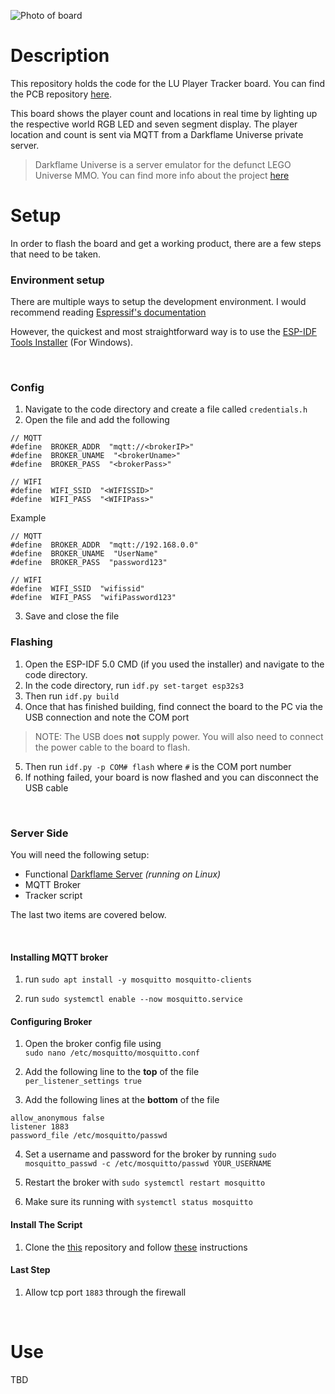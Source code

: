 
![Photo of board](https://i.imgur.com/III7pWA.jpg)
# Description
This repository holds the code for the LU Player Tracker board. You can find the PCB repository [here](https://github.com/HailStorm32/LU-Player-Tracker-PCB). 

This board shows the player count and locations in real time by lighting up the respective world RGB LED and seven segment display. The player location and count is sent via MQTT from a Darkflame Universe private server. 

> Darkflame Universe is a server emulator for the defunct LEGO Universe MMO. You can find more info about the project [here](https://github.com/DarkflameUniverse/DarkflameServer)


# Setup
In order to flash the board and get a working product, there are a few steps that need to be taken.
<br>

### Environment setup
There are multiple ways to setup the development environment. I would recommend reading [Espressif's documentation](https://docs.espressif.com/projects/esp-idf/en/v5.0/esp32s3/get-started/index.html#manual-installation) 

However, the quickest and most straightforward way is to use the [ESP-IDF Tools Installer](https://docs.espressif.com/projects/esp-idf/en/v5.0/esp32s3/get-started/windows-setup.html#esp-idf-tools-installer) (For Windows). 

<br>

### Config

 1. Navigate to the code directory and create a file called `credentials.h`
 2. Open the file and add the following
 
```
// MQTT
#define  BROKER_ADDR  "mqtt://<brokerIP>"
#define  BROKER_UNAME  "<brokerUname>"
#define  BROKER_PASS  "<brokerPass>"

// WIFI
#define  WIFI_SSID  "<WIFISSID>"
#define  WIFI_PASS  "<WIFIPass>"
```
Example
```
// MQTT
#define  BROKER_ADDR  "mqtt://192.168.0.0"
#define  BROKER_UNAME  "UserName"
#define  BROKER_PASS  "password123"

// WIFI
#define  WIFI_SSID  "wifissid"
#define  WIFI_PASS  "wifiPassword123"
```
3. Save and close the file

### Flashing

 1. Open the ESP-IDF 5.0 CMD (if you used the installer) and navigate to the code directory.
 2. In the code directory, run `idf.py set-target esp32s3`
 3. Then run `idf.py build`
 4. Once that has finished building, find connect the board to the PC via the USB connection and note the COM port
 

> NOTE: The USB does **not** supply power. You will also need to connect the power cable to the board to flash.
5. Then run `idf.py -p COM# flash` where `#` is the COM port number
6. If nothing failed, your board is now flashed and you can disconnect the USB cable

<br>

### Server Side
You will need the following setup:

 - Functional [Darkflame Server](https://github.com/DarkflameUniverse/DarkflameServer) *(running on Linux)*
 - MQTT Broker
 - Tracker script

The last two items are covered below.

 <br>
  
#### Installing MQTT broker

1. run `sudo apt install -y mosquitto mosquitto-clients`  
  
2. run `sudo systemctl enable --now mosquitto.service`  
  

#### Configuring Broker 

1. Open the broker config file using  
`sudo nano /etc/mosquitto/mosquitto.conf`  
  
2. Add the following line to the **top** of the file  
`per_listener_settings true`  
  
3. Add the following lines at the **bottom** of the file  

```  
allow_anonymous false  
listener 1883  
password_file /etc/mosquitto/passwd  
```  
  

4. Set a username and password for the broker by running 
`sudo mosquitto_passwd -c /etc/mosquitto/passwd YOUR_USERNAME` 
  
5.  Restart the broker with `sudo systemctl restart mosquitto`  
  
6. Make sure its running with `systemctl status mosquitto`  
  

#### Install The Script

1. Clone the [this](https://github.com/HailStorm32/hailstorms-darkflame-server-scripts) repository and follow [these](https://github.com/HailStorm32/hailstorms-darkflame-server-scripts#playercntdisplaypy) instructions
  
  

#### Last Step

1. Allow tcp port `1883` through the firewall  


<br>

# Use

TBD
